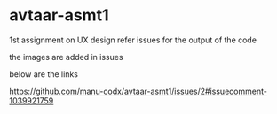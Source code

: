 # avtaar-asmt1
1st assignment on UX design
refer issues for the output of the code 

the images are added in issues

below are the links

https://github.com/manu-codx/avtaar-asmt1/issues/2#issuecomment-1039921759



